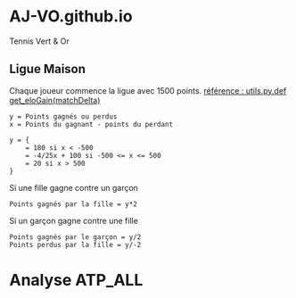 # AJ-VO.github.io
Tennis Vert &amp; Or
## Ligue Maison
Chaque joueur commence la ligue avec 1500 points. [référence : utils.py.def get_eloGain(matchDelta)](utils.py)
```
y = Points gagnés ou perdus
x = Points du gagnant - points du perdant
```
```
y = {
    = 180 si x < -500
    = -4/25x + 100 si -500 <= x <= 500
    = 20 si x > 500
}
```
Si une fille gagne contre un garçon
```
Points gagnés par la fille = y*2
```
Si un garçon gagne contre une fille
```
Points gagnés par le garçon = y/2
Points perdus par la fille = y/-2
```

# Analyse ATP_ALL